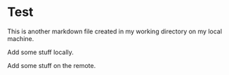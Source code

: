 Test
====

This is another markdown file created in my working directory on my local machine.

Add some stuff locally.

Add some stuff on the remote.
